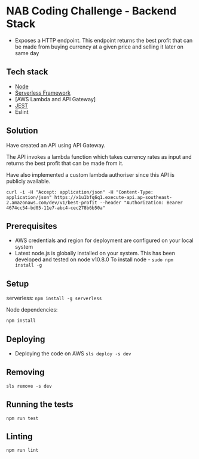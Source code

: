 # NAB Coding Challenge -  Backend Stack

- Exposes a HTTP endpoint. This endpoint returns the best profit that can be made from buying currency at a given price and selling it later on same day

## Tech stack
* [Node](https://github.com/nodejs)
* [Serverless Framework](https://serverless.com/)
* [AWS Lambda and API Gateway]
* [JEST](https://jestjs.io/)
* Eslint


## Solution

Have created an API using API Gateway.
 
The API invokes a lambda function which takes currency rates as input and returns the best profit that can be made from it.

Have also implemented a custom lambda authoriser since this API is publicly available.

 ```curl -i -H "Accept: application/json" -H "Content-Type: application/json" https://x1u1bfq6q1.execute-api.ap-southeast-2.amazonaws.com/dev/v1/best-profit --header "Authorization: Bearer 4674cc54-bd05-11e7-abc4-cec278b6b50a" ```

## Prerequisites

- AWS credentials and region for deployment are configured on your local system
- Latest node.js is globally installed on your system. This has been developed and tested on node v10.8.0 
To install node - ```sudo npm install -g```

## Setup
serverless: ```npm install -g serverless```

Node dependencies: 
```
npm install
```

## Deploying

- Deploying the code on AWS ```sls deploy -s dev```

## Removing

 ```sls remove -s dev```
 
## Running the tests
 
 ```npm run test```

## Linting
```npm run lint```



